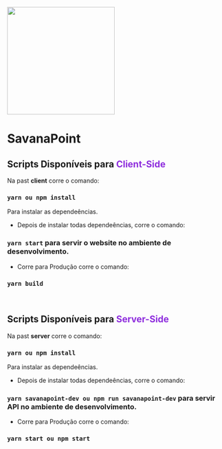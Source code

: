 <a href="https://savanapoint.tech/">


[<img src="https://res.cloudinary.com/savanapoint/image/upload/v1615541853/svg_1_izt4uk.svg" width="250"/>](https://res.cloudinary.com/savanapoint/image/upload/v1615541853/svg_1_izt4uk.svg)




</a>

# SavanaPoint

## Scripts Disponíveis para <span style="color:#8e2ddd">Client-Side<span>

Na past <strong>client</strong> corre o comando: 

### `yarn ou npm install`

Para instalar as dependeências.<br />


* Depois de instalar todas dependeências, corre o comando:



### `yarn start` para servir o website no ambiente de desenvolvimento.
   


 * Corre para Produção corre o comando:

### `yarn build`


<br>


## Scripts Disponíveis para <span style="color:#8e2ddd">Server-Side<span>

Na past <strong>server</strong> corre o comando: 

### `yarn ou npm install`

Para instalar as dependeências.<br />


* Depois de instalar todas dependeências, corre o comando:



### `yarn savanapoint-dev ou npm run savanapoint-dev` para servir API no ambiente de desenvolvimento.
   


 * Corre para Produção corre o comando:

### `yarn start ou npm start`

